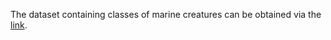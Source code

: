 The dataset containing classes of marine creatures can be obtained via the [link](https://public.roboflow.com/object-detection/aquarium).
